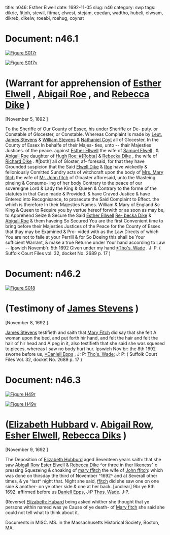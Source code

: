 title: n046: Esther Elwell
date: 1692-11-05
slug: n46
category: swp
tags: dikric, fitjoh, stewil, fitmar, elwest, stejam, epedan, wadtho, hubeli, elwsam, dikreb, dikelw, roeabi, roehug, coynat




<div markdown class="doc" id="n46.1">

# Document: n46.1



<span markdown class="figure">[![Figure S017r](archives/Suffolk/small/S017A.jpg)](archives/Suffolk/large/S017A.jpg)</span>



<span markdown class="figure">[![Figure S017v](archives/Suffolk/small/S017B.jpg)](archives/Suffolk/large/S017B.jpg)</span>


# (Warrant for apprehension of [Esther Elwell](/tag/elwest.html) , [Abigail Roe](/tag/roeabi.html) ,  and [Rebecca Dike](/tag/dikreb.html) )

[November 5, 1692 ]

To the Sheriffe of Our County of Essex, his under Sheriffe or De-  puty. or Constable of Glocester, or Constable. Whereas Complaint  Is made by [Leut. James Stevens](/tag/stejam.html) & [William Stevens](/tag/stewil.html) & [Nathaniel Coyt](/tag/coynat.html)  all of Glocester, In the County of Essex In behalfe of their Majes-  ties, unto -- thair Majesties Justices. of the peace. against [Esther Ellwell](/tag/elwest.html) the wife of [Samuel Elwell](/tag/elwsam.html) , & [Abigail Roe](/tag/roeabi.html) daughter of [Hugh Roe: #[Robta]](/tag/roehug.html) & [Rebecka Dike](/tag/dikreb.html) , the wife of [Richard Dike](/tag/dikric.html) . #[both] all of Gloster, af-  foresaid, for that they have Grounded suspicion that the Said [Elwell Dike](/tag/dikelw.html) & [Roe](/tag/roeabi.html) have wickedly & felloniously Comitted Sundry acts of  witchcraft upon the body of [Mrs. Mary fitch](/tag/fitmar.html) the wife of [Mr. John fitch](/tag/fitjoh.html) of Gloaster afforesaid, unto the Wasteing pineing & Consume-  ing of her body Contrary to the peace of our sovereigne Lord & Lady  the King & Queen & Contrary to the forme of the statutes in that  Case made & Provided. & have Craved Justice & have Entered into  Recognisance, to prosecute the Said Complaint to Effect. the which  is therefore In their Majesties Names. William & Mary of England &c  King & Queen to Require you by vertue hereof forwith or as soon as  may be, to Apprehend Seize & Secure the Said [Esther Ellwell](/tag/elwest.html) [Re- becka Dike](/tag/dikreb.html) & [Abigall Roe](/tag/roeabi.html) & them haveing So Secured You are the  first Convenient time to bring before their Majesties Justices of the  Peace for the County of Essex that thay may be Examined & Pro-  vided with as the Law Directs of which You are not to faile at your  Perrill & for So Doeing this shall be Your sufficient Warrant,  & make a true Returne under Your hand according to Law --
Ipswich Novemb'r. 5th 1692  Given under my hand  [*Tho's. Wade](/tag/wadtho.html) . J: P. ( Suffolk Court Files vol. 32, docket No. 2689 p. 17 )

</div>



<div markdown class="doc" id="n46.2">

# Document: n46.2



<span markdown class="figure">[![Figure S018](archives/Suffolk/small/S018.jpg)](archives/Suffolk/large/S018.jpg)</span>


# (Testimony of [James Stevens](/tag/stejam.html) )

[November 8, 1692 ]

[James Stevens](/tag/stejam.html) testifieth and saith that [Mary Fitch](/tag/fitmar.html) did say that she  felt A woman upon the bed, and put forth hir hand, and felt the  hair and felt the hair of hir head and A peg in it, also testifieth  that she said she was squesed to pieces, whereas I saw no body  hurt hur.
Ipswich Nov'br: the 8th 1692  sworne  before us,  [*Daniell Epps](/tag/epedan.html) , J: P:  [Tho's. Wade:](/tag/wadtho.html) J: P: ( Suffolk Court Files Vol. 32, docket No. 2689 p. 17 )

</div>



<div markdown class="doc" id="n46.3">

# Document: n46.3



<span markdown class="figure">[![Figure H49r](archives/MassHist/gifs/H49A.gif)](archives/MassHist/large/H49A.jpg)</span>



<span markdown class="figure">[![Figure H49v](archives/MassHist/gifs/H49B.gif)](archives/MassHist/large/H49B.jpg)</span>


# ([Elizabeth Hubbard](/tag/hubeli.html) v. [Abigail Row](/tag/roeabi.html), [Esher Elwell](/tag/elwest.html), [Rebecca Diks](/tag/dikreb.html) )

[November 9, 1692 ]

The Deposition of [Elizabeth Hubburd](/tag/hubeli.html) aged Seventeen years saith: that she saw [Abigall Row](/tag/roeabi.html) [Ester Elwell](/tag/elwest.html) & [Rebecca Dike](/tag/dikreb.html) ^or three in ther likeness^ o pressing Squezeing & choaking of [mary ffitch](/tag/fitmar.html) the wife of [John ffitch](/tag/fitjoh.html): which was done on thirsday the third of November ^1692^ and at Severall other times, & ye ^last^ night that. Night she said, [ffitch](/tag/fitmar.html) did she saw one on one side & another- on ye other side & one at her back. [unclear] 9br ye 8th 1692. affirmed before us  [Daniell Epps](/tag/epedan.html), J:P [Thos. Wade](/tag/wadtho.html). J:P.

(Reverse) [Elizabeth: Hubard](/tag/hubeli.html) being asked whither she thought that ye persons within named was ye Cause of ye death- of [Mary fitch](/tag/fitmar.html) she said she could not tell what to think about it.

Documents in MISC. MS. in the Massachusetts Historical Society, Boston, MA.


</div>

